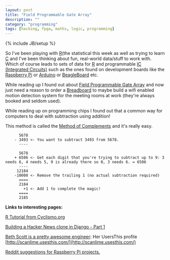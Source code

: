```yaml
---
layout: post
title: "Field Programmable Gate Array"
description: ""
category: "programming"
tags: [hacking, fpga, maths, logic, programming]
---
```

{% include JB/setup %}

So I've been playing with [R](http://www.r-project.org/)(the statistical  this week as well as trying to learn [C](http://en.wikipedia.org/wiki/C_\(programming_language\)) and I've been thinking about fun, real-world data/stuff to work with. Which of course leads to sets of data for [R](http://www.r-project.org/) and programmable [IC (Integrated Circuits)](http://en.wikipedia.org/wiki/Integrated_circuit) such as the ones found on development boards like the [Raspberry Pi](http://www.raspberrypi.org/) or
[Arduino](http://www.arduino.cc/) or [BeagleBoard](http://beagleboard.org/) etc.

While reading up I found out about [Field Programmable Gate Array](https://en.wikipedia.org/wiki/Field-programmable_gate_array) and now just need a reason to order a [Breadboard](https://en.wikipedia.org/wiki/Breadboard) to maybe build a wifi enabled motion detection system for the meeting rooms at work (they're always booked and seldom used).

While reading up on programming chips I found out that a common way for computers to deal with subtraction using addition!


This method is called the [Method of Complements](http://en.wikipedia.org/wiki/Method_of_complements) and it's really easy.

          5678
        - 3493 <- You want to subtract 3493 from 5678.
          ----

          5678
        + 6506 <- Get each digit that you're trying to subtract up to 9: 3 needs 6, 4 needs 5, 9 is already there so 0, 3 needs 6. = 6506
          ----
         12184
        -10000 <- Remove the trailing 1 (no actual subtraction required)
          ====
          2184
            +1 <- Add 1 to complete the magic!
          ====
          2185

**Links to interesting pages:**

[R Tutorial from Cyclismo.org](http://www.cyclismo.org/tutorial/R/)

[Building a Hacker News clone in Django - Part 1](http://arunrocks.com/building-a-hacker-news-clone-in-django-part-1/)

[Beth Scott is a pretty awesome engineer](http://scanlime.org/): Her UsersThis profile [http://scanlime.usesthis.com/](http://scanlime.usesthis.com/)

[Reddit suggestions for Raspberry Pi projects.](http://www.reddit.com/r/AskReddit/comments/1f607z/owners_of_a_raspberry_pi_what_do_you_use_it_for)
